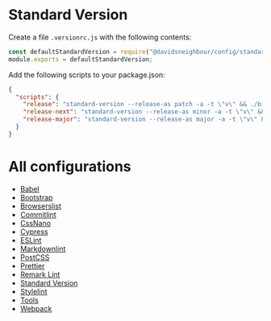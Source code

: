 # Standard Version

Create a file `.versionrc.js` with the following contents:

```javascript
const defaultStandardVersion = require("@davidsneighbour/config/standard-version");
module.exports = defaultStandardVersion;
```

Add the following scripts to your package.json:

```json
{
  "scripts": {
    "release": "standard-version --release-as patch -a -t \"v\" && ./bin/release-hook-postrelease.sh",
    "release-next": "standard-version --release-as minor -a -t \"v\" && ./bin/release-hook-postrelease.sh",
    "release-major": "standard-version --release-as major -a -t \"v\" && ./bin/release-hook-postrelease.sh"
  }
}
```

# All configurations

- [Babel](/packages/babel-config)
- [Bootstrap](/packages/bootstrap-config)
- [Browserslist](/packages/browserslist-config)
- [Commitlint](/packages/commitlint-config)
- [CssNano](/packages/cssnano-config)
- [Cypress](/packages/cypress-config)
- [ESLint](/packages/eslint-config)
- [Markdownlint](/packages/markdownlint-config)
- [PostCSS](/packages/postcss-config)
- [Prettier](/packages/prettier-config)
- [Remark Lint](/packages/remark-config)
- [Standard Version](/packages/standard-version-config)
- [Stylelint](/packages/stylelint-config)
- [Tools](/packages/tools)
- [Webpack](/packages/webpack-config)
